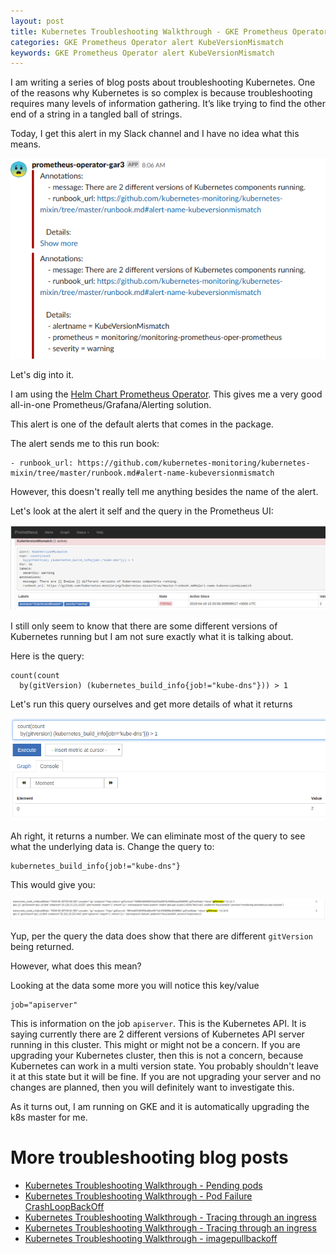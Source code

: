 ```yaml
---
layout: post
title: Kubernetes Troubleshooting Walkthrough - GKE Prometheus Operator alert KubeVersionMismatch
categories: GKE Prometheus Operator alert KubeVersionMismatch
keywords: GKE Prometheus Operator alert KubeVersionMismatch
---
```


I am writing a series of blog posts about troubleshooting Kubernetes. One of the reasons why Kubernetes is so complex is because troubleshooting requires many levels of information gathering. It’s like trying to find the other end of a string in a tangled ball of strings.

Today, I get this alert in my Slack channel and I have no idea what this means.

![Annotations message: There are 2 different versions of Kubernetes components running.](/assets/blog/images/prometheus-alert-KubeVersionMismatch.png)

Let's dig into it.

I am using the <A HREF="https://github.com/helm/charts/tree/master/stable/prometheus-operator">Helm Chart Prometheus Operator</a>. 
This gives me a very good all-in-one Prometheus/Grafana/Alerting solution.

This alert is one of the default alerts that comes in the package.

The alert sends me to this run book:

```
- runbook_url: https://github.com/kubernetes-monitoring/kubernetes-mixin/tree/master/runbook.md#alert-name-kubeversionmismatch
```

However, this doesn't really tell me anything besides the name of the alert.

Let's look at the alert it self and the query in the Prometheus UI:

![alert: KubeVersionMismatch expr: count(count by(gitVersion) (kubernetes_build_info{job!="kube-dns"})) > 1](/assets/blog/images/prometheus-alert-KubeVersionMismatch-ui.png)

I still only seem to know that there are some different versions of Kubernetes running
but I am not sure exactly what it is talking about.

Here is the query:

```
count(count
  by(gitVersion) (kubernetes_build_info{job!="kube-dns"})) > 1
```

Let's run this query ourselves and get more details of what it returns

![query](/assets/blog/images/prometheus-alert-KubeVersionMismatch-query-1.png)

Ah right, it returns a number.  We can eliminate most of the query to see what
the underlying data is.  Change the query to:

```
kubernetes_build_info{job!="kube-dns"}
```

This would give you:

![query](/assets/blog/images/prometheus-alert-KubeVersionMismatch-gitversion.png)

Yup, per the query the data does show that there are different `gitVersion` being
returned.  

However, what does this mean?

Looking at the data some more you will notice this key/value

```
job="apiserver"
```

This is information on the job `apiserver`.  This is the Kubernetes API.  It is
saying currently there are 2 different versions of Kubernetes API server running
in this cluster.  This might or might not be a concern.  If you are upgrading
your Kubernetes cluster, then this is not a concern, because Kubernetes can work
in a multi version state.  You probably shouldn't leave it at this state but it will
be fine.  If you are not upgrading your server and no changes are planned, then you will definitely want to investigate this.

As it turns out, I am running on GKE and it is automatically upgrading the k8s
master for me.

# More troubleshooting blog posts

* <A HREF="https://managedkube.com/kubernetes/k8sbot/troubleshooting/pending/pod/2019/02/22/pending-pod.html">Kubernetes Troubleshooting Walkthrough - Pending pods</a>
* <A HREF="https://managedkube.com/kubernetes/pod/failure/crashloopbackoff/k8sbot/troubleshooting/2019/02/12/pod-failure-crashloopbackoff.html">Kubernetes Troubleshooting Walkthrough - Pod Failure CrashLoopBackOff</a>
* <A HREF="https://managedkube.com/kubernetes/trace/ingress/service/port/not/matching/pod/k8sbot/2019/02/13/trace-ingress.html">Kubernetes Troubleshooting Walkthrough - Tracing through an ingress</a>
* <A HREF="https://managedkube.com/kubernetes/trace/ingress/service/port/not/matching/pod/k8sbot/2019/02/13/trace-ingress.html">Kubernetes Troubleshooting Walkthrough - Tracing through an ingress</a>
* <A HREF="https://managedkube.com/kubernetes/k8sbot/troubleshooting/imagepullbackoff/2019/02/23/imagepullbackoff.html">Kubernetes Troubleshooting Walkthrough - imagepullbackoff</a>
